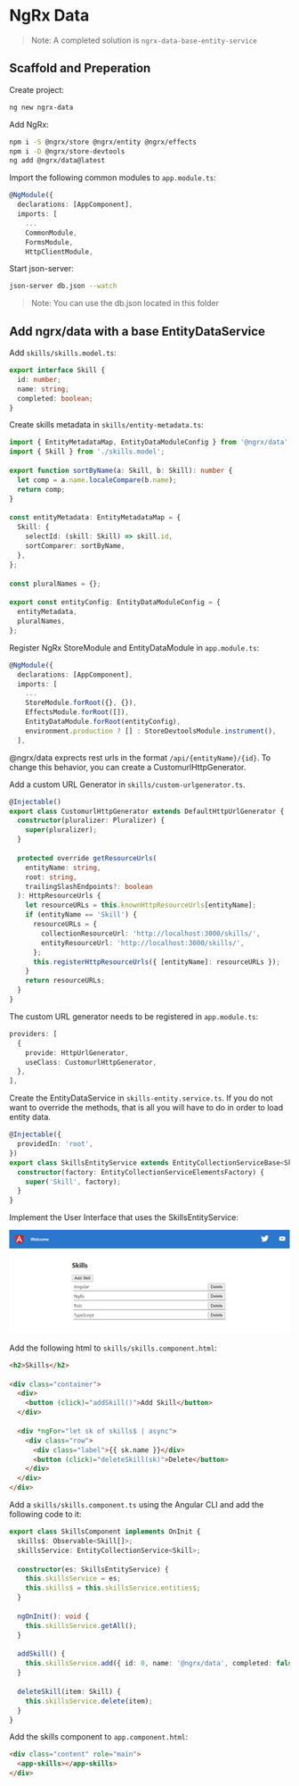 # NgRx Data

>Note: A completed solution is `ngrx-data-base-entity-service`

## Scaffold and Preperation

Create project:

```bash
ng new ngrx-data
```

Add NgRx:

```bash
npm i -S @ngrx/store @ngrx/entity @ngrx/effects
npm i -D @ngrx/store-devtools
ng add @ngrx/data@latest
```

Import the following common modules to `app.module.ts`:

```typescript
@NgModule({
  declarations: [AppComponent],
  imports: [
    ...
    CommonModule,
    FormsModule,
    HttpClientModule,
```

Start json-server:

```bash
json-server db.json --watch
```

>Note: You can use the db.json located in this folder

## Add ngrx/data with a base EntityDataService

Add `skills/skills.model.ts`:

```typescript
export interface Skill {
  id: number;
  name: string;
  completed: boolean;
}
```

Create skills metadata in `skills/entity-metadata.ts`:

```typescript
import { EntityMetadataMap, EntityDataModuleConfig } from '@ngrx/data';
import { Skill } from './skills.model';

export function sortByName(a: Skill, b: Skill): number {
  let comp = a.name.localeCompare(b.name);
  return comp;
}

const entityMetadata: EntityMetadataMap = {
  Skill: {
    selectId: (skill: Skill) => skill.id,
    sortComparer: sortByName,
  },
};

const pluralNames = {};

export const entityConfig: EntityDataModuleConfig = {
  entityMetadata,
  pluralNames,
};
```

Register NgRx StoreModule and EntityDataModule in `app.module.ts`:

```typescript
@NgModule({
  declarations: [AppComponent],
  imports: [
    ...
    StoreModule.forRoot({}, {}),
    EffectsModule.forRoot([]),
    EntityDataModule.forRoot(entityConfig),
    environment.production ? [] : StoreDevtoolsModule.instrument(),
  ],
```

@ngrx/data exprects rest urls in the format `/api/{entityName}/{id}`. To change this behavior, you can create a CustomurlHttpGenerator.

Add a custom URL Generator in `skills/custom-urlgenerator.ts`. 

```typescript
@Injectable()
export class CustomurlHttpGenerator extends DefaultHttpUrlGenerator {
  constructor(pluralizer: Pluralizer) {
    super(pluralizer);
  }

  protected override getResourceUrls(
    entityName: string,
    root: string,
    trailingSlashEndpoints?: boolean
  ): HttpResourceUrls {
    let resourceURLs = this.knownHttpResourceUrls[entityName];
    if (entityName == 'Skill') {
      resourceURLs = {
        collectionResourceUrl: 'http://localhost:3000/skills/',
        entityResourceUrl: 'http://localhost:3000/skills/',
      };
      this.registerHttpResourceUrls({ [entityName]: resourceURLs });
    }
    return resourceURLs;
  }
}
```

The custom URL generator needs to be registered in `app.module.ts`:

```typescript
providers: [
  {
    provide: HttpUrlGenerator,
    useClass: CustomurlHttpGenerator,
  },
],
```

Create the EntityDataService in `skills-entity.service.ts`. If you do not want to override the methods, that is all you will have to do in order to load entity data.

  ```typescript
  @Injectable({
    providedIn: 'root',
  })
  export class SkillsEntityService extends EntityCollectionServiceBase<Skill> {
    constructor(factory: EntityCollectionServiceElementsFactory) {
      super('Skill', factory);
    }
  }
  ```

Implement the User Interface that uses the SkillsEntityService:

![base-ui](_images/base-ui.jpg)

Add the following html to `skills/skills.component.html`:

```html
<h2>Skills</h2>

<div class="container">
  <div>
    <button (click)="addSkill()">Add Skill</button>
  </div>

  <div *ngFor="let sk of skills$ | async">
    <div class="row">
      <div class="label">{{ sk.name }}</div>
      <button (click)="deleteSkill(sk)">Delete</button>
    </div>
  </div>
</div>
```

Add a `skills/skills.component.ts` using the Angular CLI and add the following code to it:

```typescript
export class SkillsComponent implements OnInit {
  skills$: Observable<Skill[]>;
  skillsService: EntityCollectionService<Skill>;

  constructor(es: SkillsEntityService) {
    this.skillsService = es;
    this.skills$ = this.skillsService.entities$;
  }

  ngOnInit(): void {
    this.skillsService.getAll();
  }

  addSkill() {
    this.skillsService.add({ id: 0, name: '@ngrx/data', completed: false });
  }

  deleteSkill(item: Skill) {
    this.skillsService.delete(item);
  }
}
```

Add the skills component to `app.component.html`:

```html
<div class="content" role="main">
  <app-skills></app-skills>
</div>
```
